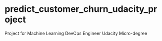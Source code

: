 # predict_customer_churn_udacity_project
Project for Machine Learning DevOps Engineer Udacity Micro-degree
